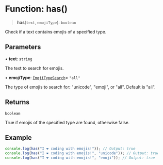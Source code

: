 # Function: has()

> **has**(`text`, `emojiType`): `boolean`

Check if a text contains emojis of a specified type.

## Parameters

• **text**: `string`

The text to search for emojis.

• **emojiType**: [`EmojiTypeSearch`](./src/packages/emoji/type/EmojiTypeSearch.md)= `"all"`

The type of emojis to search for: "unicode", "emoji", or "all". Default is "all".

## Returns

`boolean`

True if emojis of the specified type are found, otherwise false.

## Example

```javascript
console.log(has("I ❤️ coding with emojis!")); // Output: true
console.log(has("I ❤️ coding with emojis!", "unicode")); // Output: true
console.log(has("I ❤️ coding with emojis!", "emoji")); // Output: true
```
